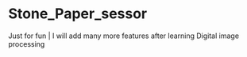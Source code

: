 # Stone_Paper_sessor
Just for fun | I will add many more features after learning Digital image processing
